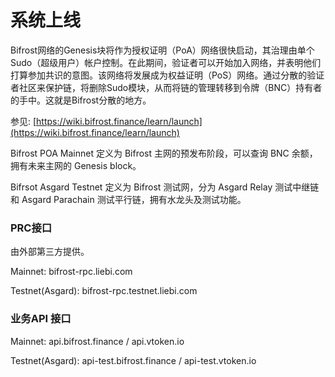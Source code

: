 # 系统上线

Bifrost网络的Genesis块将作为授权证明（PoA）网络很快启动，其治理由单个Sudo（超级用户）帐户控制。在此期间，验证者可以开始加入网络，并表明他们打算参加共识的意图。该网络将发展成为权益证明（PoS）网络。通过分散的验证者社区来保护链，将删除Sudo模块，从而将链的管理转移到令牌（BNC）持有者的手中。这就是Bifrost分散的地方。

参见: [https://wiki.bifrost.finance/learn/launch](https://wiki.bifrost.finance/learn/launch)

Bifrost POA Mainnet 定义为 Bifrost 主网的预发布阶段，可以查询 BNC 余额，拥有未来主网的 Genesis block。

Bifrsot Asgard Testnet 定义为 Bifrost 测试网，分为 Asgard Relay 测试中继链和 Asgard Parachain 测试平行链，拥有水龙头及测试功能。 



### PRC接口

由外部第三方提供。

Mainnet: bifrost-rpc.liebi.com 

Testnet\(Asgard\): bifrost-rpc.testnet.liebi.com 

### 业务API 接口

Mainnet: api.bifrost.finance / api.vtoken.io 

Testnet\(Asgard\): api-test.bifrost.finance / api-test.vtoken.io

